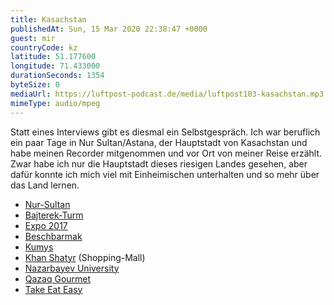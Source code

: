 ```yaml
---
title: Kasachstan
publishedAt: Sun, 15 Mar 2020 22:38:47 +0000
guest: mir
countryCode: kz
latitude: 51.177600
longitude: 71.433000
durationSeconds: 1354
byteSize: 0 
mediaUrl: https://luftpost-podcast.de/media/luftpost103-kasachstan.mp3
mimeType: audio/mpeg
---
```


Statt eines Interviews gibt es diesmal ein Selbstgespräch. Ich war beruflich ein paar Tage in Nur Sultan/Astana, der Hauptstadt von Kasachstan und habe meinen Recorder mitgenommen und vor Ort von meiner Reise erzählt. Zwar habe ich nur die Hauptstadt dieses riesigen Landes gesehen, aber dafür konnte ich mich viel mit Einheimischen unterhalten und so mehr über das Land lernen. 
* [Nur-Sultan](https://de.wikipedia.org/wiki/Nur-Sultan)
* [Bajterek-Turm](https://de.wikipedia.org/wiki/Bajterek-Turm)
* [Expo 2017](https://de.wikipedia.org/wiki/Expo%5F2017)
* [Beschbarmak](https://de.wikipedia.org/wiki/Beschbarmak)
* [Kumys](https://de.wikipedia.org/wiki/Kumys)
* [Khan Shatyr](https://de.wikipedia.org/wiki/Khan%5FShatyr) (Shopping-Mall)
* [Nazarbayev University](https://en.wikipedia.org/wiki/Nazarbayev%5FUniversity)
* [Qazaq Gourmet](https://www.tripadvisor.co.uk/Restaurant%5FReview-g293944-d12241864-Reviews-Qazaq%5FGourmet-Nur%5FSultan%5FAkmola%5FProvince.html)
* [Take Eat Easy](https://www.tripadvisor.co.uk/Restaurant%5FReview-g293944-d17675672-Reviews-Take%5FEat%5FEasy-Nur%5FSultan%5FAkmola%5FProvince.html)
